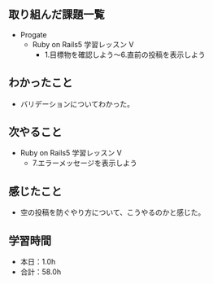 ## 取り組んだ課題一覧
- Progate
  - Ruby on Rails5 学習レッスン Ⅴ
    - 1.目標物を確認しよう〜6.直前の投稿を表示しよう
## わかったこと
- バリデーションについてわかった。
## 次やること
- Ruby on Rails5 学習レッスン Ⅴ
  - 7.エラーメッセージを表示しよう
## 感じたこと
- 空の投稿を防ぐやり方について、こうやるのかと感じた。
## 学習時間
- 本日：1.0h
- 合計：58.0h
